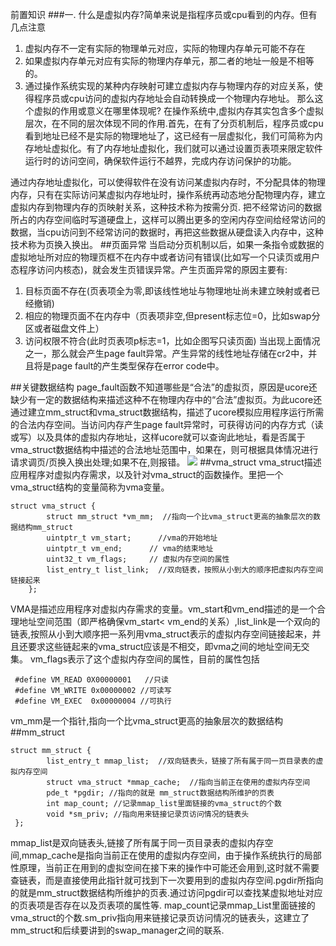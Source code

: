 前置知识
###一.
什么是虚拟内存?简单来说是指程序员或cpu看到的内存。但有几点注意
1. 虚拟内存不一定有实际的物理单元对应，实际的物理内存单元可能不存在
2. 如果虚拟内存单元对应有实际的物理内存单元，那二者的地址一般是不相等的。
3. 通过操作系统实现的某种内存映射可建立虚拟内存与物理内存的对应关系，使得程序员或cpu访问的虚拟内存地址会自动转换成一个物理内存地址。
那么这个虚拟的作用或意义在哪里体现呢? 在操作系统中,虚拟内存其实包含多个虚拟层次，在不同的层次体现不同的作用.首先，在有了分页机制后，程序员或cpu看到地址已经不是实际的物理地址了，这已经有一层虚拟化，我们可简称为内存地址虚拟化。有了内存地址虚拟化，我们就可以通过设置页表项来限定软件运行时的访问空间，确保软件运行不越界，完成内存访问保护的功能。

通过内存地址虚拟化，可以使得软件在没有访问某虚拟内存时，不分配具体的物理内存，只有在实际访问某虚拟内存地址时，操作系统再动态地分配物理内存，建立虚拟内存到物理内存的页映射关系，这种技术称为按需分页. 把不经常访问的数据所占的内存空间临时写道硬盘上，这样可以腾出更多的空闲内存空间给经常访问的数据，当cpu访问到不经常访问的数据时，再把这些数据从硬盘读入内存中，这种技术称为页换入换出。
##页面异常
当启动分页机制以后，如果一条指令或数据的虚拟地址所对应的物理页框不在内存中或者访问有错误(比如写一个只读页或用户态程序访问内核态)，就会发生页错误异常。产生页面异常的原因主要有:
1. 目标页面不存在(页表项全为零,即该线性地址与物理地址尚未建立映射或者已经撤销)
2. 相应的物理页面不在内存中（页表项非空,但present标志位=0，比如swap分区或者磁盘文件上）
3. 访问权限不符合(此时页表项p标志=1，比如企图写只读页面)
当出现上面情况之一，那么就会产生page fault异常。产生异常的线性地址存储在cr2中，并且将是page fault的产生类型保存在error code中。

##关键数据结构
page_fault函数不知道哪些是“合法”的虚拟页，原因是ucore还缺少有一定的数据结构来描述这种不在物理内存中的“合法”虚拟页。为此ucore还通过建立mm_struct和vma_struct数据结构，描述了ucore模拟应用程序运行所需的合法内存空间。当访问内存产生page fault异常时，可获得访问的内存方式（读或写）以及具体的虚拟内存地址，这样ucore就可以查询此地址，看是否属于vma_struct数据结构中描述的合法地址范围中，如果在，则可根据具体情况进行请求调页/页换入换出处理;如果不在,则报错。
![](https://chyyuu.gitbooks.io/ucore_os_docs/content/lab3_figs/image001.png)
##vma_struct
vma_struct描述应用程序对虚拟内存需求，以及针对vma_struct的函数操作。里把一个vma_struct结构的变量简称为vma变量。
```
struct vma_struct {  
        struct mm_struct *vm_mm;  //指向一个比vma_struct更高的抽象层次的数据结构mm_struct 
        uintptr_t vm_start;      //vma的开始地址
        uintptr_t vm_end;      // vma的结束地址
        uint32_t vm_flags;     // 虚拟内存空间的属性
        list_entry_t list_link;  //双向链表，按照从小到大的顺序把虚拟内存空间链接起来
    };  
```
VMA是描述应用程序对虚拟内存需求的变量。vm_start和vm_end描述的是一个合理地址空间范围（即严格确保vm_start< vm_end的关系）,list_link是一个双向的链表,按照从小到大顺序把一系列用vma_struct表示的虚拟内存空间链接起来，并且还要求这些链起来的vma_struct应该是不相交，即vma之间的地址空间无交集。
vm_flags表示了这个虚拟内存空间的属性，目前的属性包括
```
 #define VM_READ 0X00000001   //只读
 #define VM_WRITE 0x00000002 //可读写
 #define VM_EXEC  0x00000004 //可执行
```
vm_mm是一个指针,指向一个比vma_struct更高的抽象层次的数据结构##mm_struct
```
struct mm_struct {  
        list_entry_t mmap_list;  //双向链表头，链接了所有属于同一页目录表的虚拟内存空间
        struct vma_struct *mmap_cache;  //指向当前正在使用的虚拟内存空间
        pde_t *pgdir; //指向的就是 mm_struct数据结构所维护的页表
        int map_count; //记录mmap_list里面链接的vma_struct的个数
        void *sm_priv; //指向用来链接记录页访问情况的链表头
 };  
 ```
 mmap_list是双向链表头,链接了所有属于同一页目录表的虚拟内存空间,mmap_cache是指向当前正在使用的虚拟内存空间，由于操作系统执行的局部性原理，当前正在用到的虚拟空间在接下来的操作中可能还会用到,这时就不需要查链表，而是直接使用此指针就可找到下一次要用到的虚拟内存空间.pgdir所指向的就是mm_struct数据结构所维护的页表.通过访问pgdir可以查找某虚拟地址对应的页表项是否存在以及页表项的属性等. map_count记录mmap_List里面链接的vma_struct的个数.sm_priv指向用来链接记录页访问情况的链表头，这建立了mm_struct和后续要讲到的swap_manager之间的联系.
